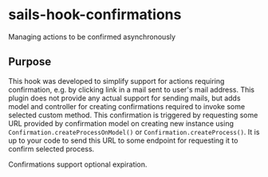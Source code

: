 # sails-hook-confirmations

Managing actions to be confirmed asynchronously

## Purpose

This hook was developed to simplify support for actions requiring confirmation, 
e.g. by clicking link in a mail sent to user's mail address. This plugin does
not provide any actual support for sending mails, but adds model and controller
for creating confirmations required to invoke some selected custom method. This
confirmation is triggered by requesting some URL provided by confirmation model
on creating new instance using `Confirmation.createProcessOnModel()` or
`Confirmation.createProcess()`. It is up to your code to send this URL to some
endpoint for requesting it to confirm selected process.

Confirmations support optional expiration.
